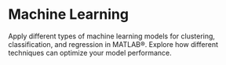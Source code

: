 # Machine Learning

Apply different types of machine learning models for clustering, classification, and regression in MATLAB®. Explore how different techniques can optimize your model performance.
